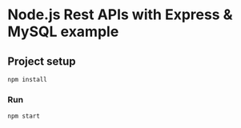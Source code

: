 # Node.js Rest APIs with Express & MySQL example


## Project setup
```
npm install
```

### Run
```
npm start
```
